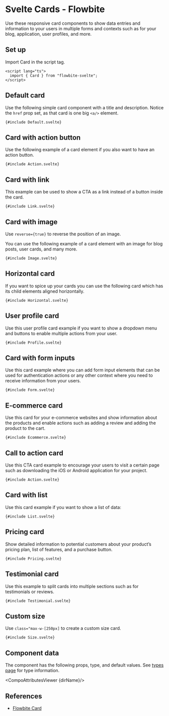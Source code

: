 # Svelte Cards - Flowbite


Use these responsive card components to show data entries and information to your users in multiple forms and contexts such as for your blog, application, user profiles, and more.

## Set up

Import Card in the script tag.

```svelte
<script lang="ts">
  import { Card } from "flowbite-svelte";
</script>
```

## Default card

Use the following simple card component with a title and description. Notice the `href` prop set, as that card is one big `<a/>` element.

```svelte
{#include Default.svelte}
```

## Card with action button

Use the following example of a card element if you also want to have an action button.

```svelte
{#include Action.svelte}
```

## Card with link

This example can be used to show a CTA as a link instead of a button inside the card.

```svelte
{#include Link.svelte}
```

## Card with image

Use <code>reverse={true}</code> to reverse the position of an image.

You can use the following example of a card element with an image for blog posts, user cards, and many more.

```svelte
{#include Image.svelte}
```

## Horizontal card

If you want to spice up your cards you can use the following card which has its child elements aligned horizontally.

```svelte
{#include Horizontal.svelte}
```

## User profile card

Use this user profile card example if you want to show a dropdown menu and buttons to enable multiple actions from your user.

```svelte
{#include Profile.svelte}
```

## Card with form inputs

Use this card example where you can add form input elements that can be used for authentication actions or any other context where you need to receive information from your users.

```svelte
{#include Form.svelte}
```

## E-commerce card

Use this card for your e-commerce websites and show information about the products and enable actions such as adding a review and adding the product to the cart.

```svelte
{#include Ecommerce.svelte}
```

## Call to action card

Use this CTA card example to encourage your users to visit a certain page such as downloading the iOS or Android application for your project.

```svelte
{#include Action.svelte}
```

## Card with list

Use this card example if you want to show a list of data:

```svelte
{#include List.svelte}
```

## Pricing card

Show detailed information to potential customers about your product’s pricing plan, list of features, and a purchase button.

```svelte
{#include Pricing.svelte}
```

## Testimonial card

Use this example to split cards into multiple sections such as for testimonials or reviews.

```svelte
{#include Testimonial.svelte}
```

## Custom size

Use `class="max-w-[250px]` to create a custom size card.

```svelte
{#include Size.svelte}
```

## Component data

The component has the following props, type, and default values. See [types page](/docs/pages/typescript) for type information.

<CompoAttributesViewer {dirName}/>

## References

- [Flowbite Card](https://flowbite.com/docs/components/card/)


